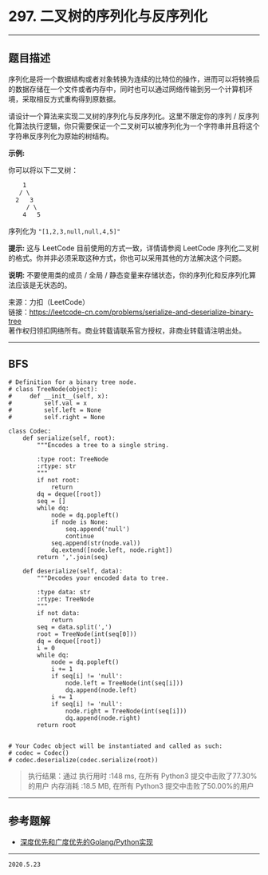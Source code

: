 # 297. 二叉树的序列化与反序列化

---

## 题目描述

序列化是将一个数据结构或者对象转换为连续的比特位的操作，进而可以将转换后的数据存储在一个文件或者内存中，同时也可以通过网络传输到另一个计算机环境，采取相反方式重构得到原数据。

请设计一个算法来实现二叉树的序列化与反序列化。这里不限定你的序列 / 反序列化算法执行逻辑，你只需要保证一个二叉树可以被序列化为一个字符串并且将这个字符串反序列化为原始的树结构。

**示例:**

你可以将以下二叉树：

```txt
    1
   / \
  2   3
     / \
    4   5
```

序列化为 `"[1,2,3,null,null,4,5]"`

**提示:** 这与 LeetCode 目前使用的方式一致，详情请参阅 LeetCode 序列化二叉树的格式。你并非必须采取这种方式，你也可以采用其他的方法解决这个问题。

**说明:** 不要使用类的成员 / 全局 / 静态变量来存储状态，你的序列化和反序列化算法应该是无状态的。

来源：力扣（LeetCode）  
链接：<https://leetcode-cn.com/problems/serialize-and-deserialize-binary-tree>  
著作权归领扣网络所有。商业转载请联系官方授权，非商业转载请注明出处。

---

## BFS

```python3
# Definition for a binary tree node.
# class TreeNode(object):
#     def __init__(self, x):
#         self.val = x
#         self.left = None
#         self.right = None

class Codec:
    def serialize(self, root):
        """Encodes a tree to a single string.

        :type root: TreeNode
        :rtype: str
        """
        if not root:
            return
        dq = deque([root])
        seq = []
        while dq:
            node = dq.popleft()
            if node is None:
                seq.append('null')
                continue
            seq.append(str(node.val))
            dq.extend([node.left, node.right])
        return ','.join(seq)

    def deserialize(self, data):
        """Decodes your encoded data to tree.

        :type data: str
        :rtype: TreeNode
        """
        if not data:
            return
        seq = data.split(',')
        root = TreeNode(int(seq[0]))
        dq = deque([root])
        i = 0
        while dq:
            node = dq.popleft()
            i += 1
            if seq[i] != 'null':
                node.left = TreeNode(int(seq[i]))
                dq.append(node.left)
            i += 1
            if seq[i] != 'null':
                node.right = TreeNode(int(seq[i]))
                dq.append(node.right)
        return root


# Your Codec object will be instantiated and called as such:
# codec = Codec()
# codec.deserialize(codec.serialize(root))
```

> 执行结果：通过
> 执行用时 :148 ms, 在所有 Python3 提交中击败了77.30% 的用户
> 内存消耗 :18.5 MB, 在所有 Python3 提交中击败了50.00%的用户

---

## 参考题解

- [深度优先和广度优先的Golang/Python实现](https://leetcode-cn.com/problems/serialize-and-deserialize-binary-tree/solution/shen-du-you-xian-he-yan-du-you-xian-de-golangpytho/)

---

`2020.5.23`
